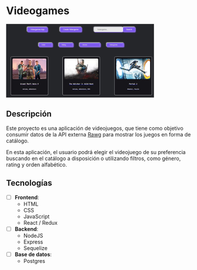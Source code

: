 # Videogames

<p align="left">
  <img height="200" src="./videogames.JPG" />
</p>

## Descripción

Este proyecto es una aplicación de videojuegos, que tiene como objetivo consumir datos de la API externa [Rawg](https://rawg.io/apidocs) para mostrar los juegos en forma de catálogo.

En esta aplicación, el usuario podrá elegir el videojuego de su preferencia buscando en el catálogo a disposición o utilizando filtros, como género, rating y orden alfabético.

## Tecnologías

- [ ] __Frontend__:
  - HTML
  - CSS
  - JavaScript
  - React / Redux
- [ ] __Backend__:
  - NodeJS
  - Express
  - Sequelize
- [ ] __Base de datos__:
  - Postgres
